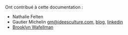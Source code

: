 
Ont contribué à cette documentation :

- Nathalie Felten
- Gautier Michelin <a href=mailto:gm@ideesculture.com>gm@ideesculture.com</a>, <a href=https://www.gautiermichelin.fr>blog</a>, <a href=https://www.linkedin.com/in/gautiermichelin>linkedin</a>
- <a href=mailto:brooklynwafellman>Brooklyn Wafellman</a>